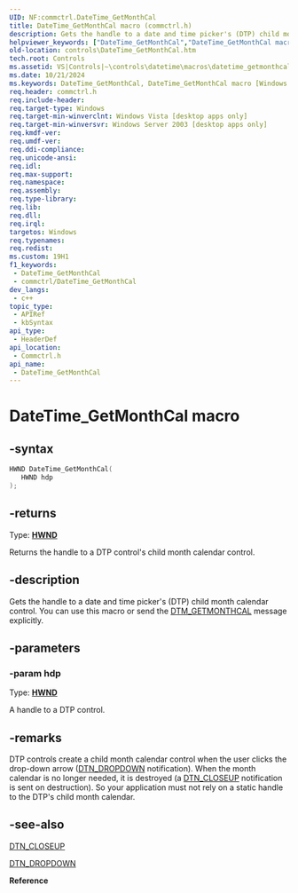 ```yaml
---
UID: NF:commctrl.DateTime_GetMonthCal
title: DateTime_GetMonthCal macro (commctrl.h)
description: Gets the handle to a date and time picker's (DTP) child month calendar control. You can use this macro or send the DTM_GETMONTHCAL message explicitly.
helpviewer_keywords: ["DateTime_GetMonthCal","DateTime_GetMonthCal macro [Windows Controls]","_win32_DateTime_GetMonthCal","_win32_DateTime_GetMonthCal_cpp","commctrl/DateTime_GetMonthCal","controls.DateTime_GetMonthCal","controls._win32_DateTime_GetMonthCal"]
old-location: controls\DateTime_GetMonthCal.htm
tech.root: Controls
ms.assetid: VS|Controls|~\controls\datetime\macros\datetime_getmonthcal.htm
ms.date: 10/21/2024
ms.keywords: DateTime_GetMonthCal, DateTime_GetMonthCal macro [Windows Controls], _win32_DateTime_GetMonthCal, _win32_DateTime_GetMonthCal_cpp, commctrl/DateTime_GetMonthCal, controls.DateTime_GetMonthCal, controls._win32_DateTime_GetMonthCal
req.header: commctrl.h
req.include-header: 
req.target-type: Windows
req.target-min-winverclnt: Windows Vista [desktop apps only]
req.target-min-winversvr: Windows Server 2003 [desktop apps only]
req.kmdf-ver: 
req.umdf-ver: 
req.ddi-compliance: 
req.unicode-ansi: 
req.idl: 
req.max-support: 
req.namespace: 
req.assembly: 
req.type-library: 
req.lib: 
req.dll: 
req.irql: 
targetos: Windows
req.typenames: 
req.redist: 
ms.custom: 19H1
f1_keywords:
 - DateTime_GetMonthCal
 - commctrl/DateTime_GetMonthCal
dev_langs:
 - c++
topic_type:
 - APIRef
 - kbSyntax
api_type:
 - HeaderDef
api_location:
 - Commctrl.h
api_name:
 - DateTime_GetMonthCal
---
```


# DateTime_GetMonthCal macro

## -syntax

```cpp
HWND DateTime_GetMonthCal(
   HWND hdp
);
```

## -returns

Type: **[HWND](/windows/desktop/winprog/windows-data-types)**

Returns the handle to a DTP control's child month calendar control.


## -description

Gets the handle to a date and time picker's (DTP) child month calendar control. You can use this macro or send the <a href="/windows/desktop/Controls/dtm-getmonthcal">DTM_GETMONTHCAL</a> message explicitly.

## -parameters

### -param hdp

Type: <b><a href="/windows/desktop/WinProg/windows-data-types">HWND</a></b>

A handle to a DTP control.

## -remarks

DTP controls create a child month calendar control when the user clicks the drop-down arrow (<a href="/windows/desktop/Controls/dtn-dropdown">DTN_DROPDOWN</a> notification). When the month calendar is no longer needed, it is destroyed (a <a href="/windows/desktop/Controls/dtn-closeup">DTN_CLOSEUP</a> notification is sent on destruction). So your application must not rely on a static handle to the DTP's child month calendar.

## -see-also

<a href="/windows/desktop/Controls/dtn-closeup">DTN_CLOSEUP</a>



<a href="/windows/desktop/Controls/dtn-dropdown">DTN_DROPDOWN</a>



<b>Reference</b>
